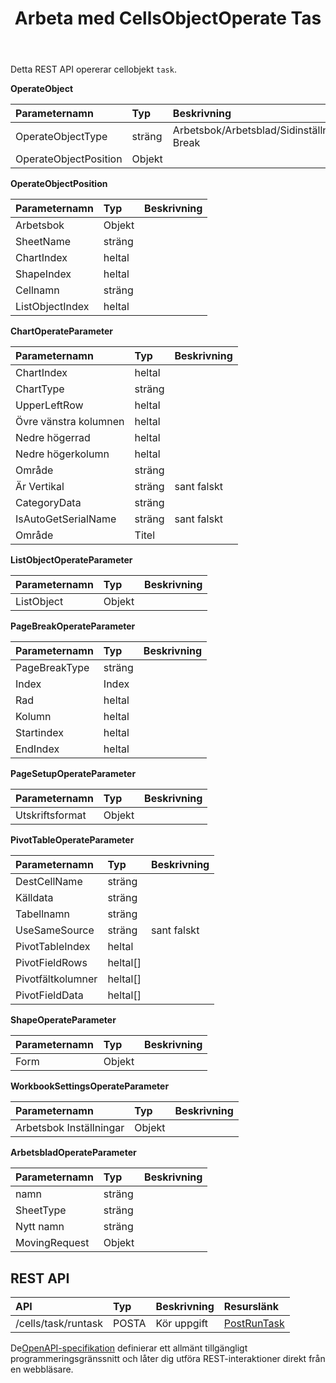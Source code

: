 ﻿---
title: Arbeta med CellsObjectOperate Tas
second_title: Aspose.Cells Cloud Documen
type: docs
url: /sv/tasks/cells-object-operate/
aliases: [/working-with-cellsobjectoperate-task/]
description: "Cells.Cloud API för Excel operera: celler objekt operera uppgift"
weight: 20
---
Detta REST API opererar cellobjekt `task`.

**OperateObject**

|Parameternamn|Typ|Beskrivning|
|:- |:- |:- |
| OperateObjectType| sträng| Arbetsbok/Arbetsblad/Sidinställningar/Cells/Diagram/Shape/ListObject/PivotTable/Arbetsboksinställningar/Page Break|
| OperateObjectPosition| Objekt||

**OperateObjectPosition**

|Parameternamn|Typ|Beskrivning|
|:- |:- |:- |
| Arbetsbok| Objekt||
| SheetName| sträng||
| ChartIndex| heltal||
| ShapeIndex| heltal||
| Cellnamn| sträng||
| ListObjectIndex| heltal||


**ChartOperateParameter**

|Parameternamn|Typ|Beskrivning|
|:- |:- |:- |
| ChartIndex| heltal||
| ChartType| sträng||
| UpperLeftRow| heltal||
|Övre vänstra kolumnen| heltal||
| Nedre högerrad| heltal||
| Nedre högerkolumn| heltal||
| Område| sträng||
| Är Vertikal| sträng| sant falskt|
| CategoryData| sträng||
| IsAutoGetSerialName| sträng| sant falskt|
| Område| Titel||

**ListObjectOperateParameter** 

|Parameternamn|Typ|Beskrivning|
|:- |:- |:- |
| ListObject| Objekt||

**PageBreakOperateParameter**

|Parameternamn|Typ|Beskrivning|
|:- |:- |:- |
| PageBreakType| sträng||
| Index| Index||
| Rad| heltal||
| Kolumn| heltal||
| Startindex| heltal||
| EndIndex| heltal||


**PageSetupOperateParameter**

|Parameternamn|Typ|Beskrivning|
|:- |:- |:- |
| Utskriftsformat| Objekt||


**PivotTableOperateParameter**

|Parameternamn|Typ|Beskrivning|
|:- |:- |:- |
| DestCellName| sträng||
| Källdata| sträng||
| Tabellnamn| sträng||
| UseSameSource| sträng| sant falskt|
| PivotTableIndex| heltal||
| PivotFieldRows|heltal[]||
| Pivotfältkolumner|heltal[]||
|PivotFieldData|heltal[]||


**ShapeOperateParameter**


|Parameternamn|Typ|Beskrivning|
|:- |:- |:- |
| Form| Objekt||


**WorkbookSettingsOperateParameter**


|Parameternamn|Typ|Beskrivning|
|:- |:- |:- |
| Arbetsbok Inställningar| Objekt||

**ArbetsbladOperateParameter**


|Parameternamn|Typ|Beskrivning|
|:- |:- |:- |
| namn| sträng||
| SheetType| sträng||
| Nytt namn| sträng||
| MovingRequest| Objekt||

## REST API

|**API**|**Typ**|**Beskrivning**|**Resurslänk**|
|:- |:- |:- |:- |
|/cells/task/runtask|POSTA|Kör uppgift|[PostRunTask](https://apireference.aspose.cloud/cells/#/Task/PostRunTask)|

 De[OpenAPI-specifikation](https://apireference.aspose.cloud/cells/#/Workbook/PostImportData) definierar ett allmänt tillgängligt programmeringsgränssnitt och låter dig utföra REST-interaktioner direkt från en webbläsare.

